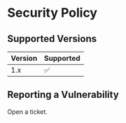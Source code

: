 # Security Policy

## Supported Versions

| Version | Supported          |
| ------- | ------------------ |
| 1.x     | :white_check_mark: |

## Reporting a Vulnerability

Open a ticket.
